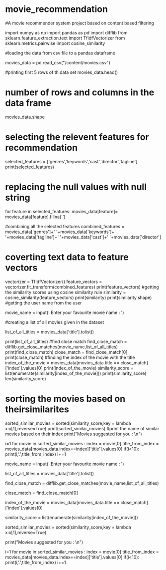 # movie_recommendation
#A movie recommender system project based on content based filtering

import numpy as np
import pandas as pd
import difflib
from sklearn.feature_extraction.text import TfidfVectorizer
from sklearn.metrics.pairwise import cosine_similarity

#loading the data from csv file to a pandas dataframe

movies_data =  pd.read_csv("/content/movies.csv")

#printing first 5 rows of th data set
movies_data.head()

# number of rows and columns in the data frame

movies_data.shape

# selecting the relevent features for recommendation

selected_features = ['genres','keywords','cast','director','tagline']
print(selected_features)

# replacing the null values with null string
for feature in selected_features:
    movies_data[feature]= movies_data[feature].fillna('')

#combining all the selected features
combined_features = movies_data['genres']+' '+movies_data['keywords']+' '+movies_data['tagline']+' '+movies_data['cast']+' '+movies_data['director']

# coverting text data to feature vectors

vectorizer = TfidfVectorizer()
feature_vectors = vectorizer.fit_transform(combined_features)
print(feature_vectors)
#getting the similarity scores using cosine similarity rule
similarity = cosine_similarity(feature_vectors)
print(similarity)
print(similarity.shape)
#getting the user name from the user

movie_name = input(' Enter your favourite movie name : ')

#creating a list of all movies  given in the dataset

list_of_all_titles = movies_data['title'].tolist()

print(list_of_all_titles)
#find close match
find_close_match = difflib.get_close_matches(movie_name,list_of_all_titles)
print(find_close_match)
close_match = find_close_match[0]
print(close_match)
#finding the index of the movie with the title
index_of_the_movie = movies_data[movies_data.title == close_match]['index'].values[0]
print(index_of_the_movie)
similarity_score = list(enumerate(similarity[index_of_the_movie]))
print(similarity_score)
len(similarity_score)
# sorting the movies based on theirsimilarites

sorted_similar_movies = sorted(similarity_score,key = lambda x:x[1],reverse=True)
print(sorted_similar_movies)
#print the name of similar movies based on their index
print("Movies suggested for you : \n")

i=1
for movie in sorted_similar_movies :
  index = movie[0]
  title_from_index = movies_data[movies_data.index==index]['title'].values[0]
  if(i<10):
    print(i,'.',title_from_index)
    i+=1

movie_name = input(' Enter your favourite movie name : ')

list_of_all_titles = movies_data['title'].tolist()

find_close_match = difflib.get_close_matches(movie_name,list_of_all_titles)

close_match = find_close_match[0]

index_of_the_movie = movies_data[movies_data.title == close_match]['index'].values[0]

similarity_score = list(enumerate(similarity[index_of_the_movie]))

sorted_similar_movies = sorted(similarity_score,key = lambda x:x[1],reverse=True)

print("Movies suggested for you : \n")

i=1
for movie in sorted_similar_movies :
  index = movie[0]
  title_from_index = movies_data[movies_data.index==index]['title'].values[0]
  if(i<10):
    print(i,'.',title_from_index)
    i+=1

